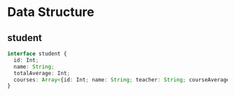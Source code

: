 # Data Structure

## student

```ts
interface student {
  id: Int;
  name: String;
  totalAverage: Int;
  courses: Array<{id: Int; name: String; teacher: String; courseAverage: Int}>;
}
```
